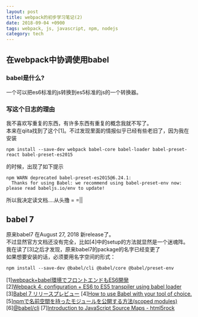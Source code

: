 ```yaml
---
layout: post
title: webpack的初步学习笔记(2)
date: 2018-09-04 +0900
tags: webpack, js, javascript, npm, nodejs
category: tech
---
```


## 在webpack中协调使用babel

### babel是什么?

一个可以把es6标准的js转换到es5标准的js的一个转换器。

### 写这个日志的理由

我不喜欢写重复的东西，有许多东西有重复的概念我就不写了。  
本来在qiita找到了这个[1]。不过发现里面的情报似乎已经有些老旧了，因为我在安装  
```
npm install --save-dev webpack babel-core babel-loader babel-preset-react babel-preset-es2015
```  
的时候，出现了如下提示
```
npm WARN deprecated babel-preset-es2015@6.24.1:
  Thanks for using Babel: we recommend using babel-preset-env now: please read babeljs.io/env to update!   
```
所以我决定读文档....从头撸 = =||  

## babel 7

原来babel7 在August 27, 2018 新release了。  
不过显然官方文档还没有完全，比如[4]中的setup的方法就显然是一个迷魂阵。  
我在读了[3]之后才发现，原来babel7的package的名字已经变更了  
如果想要安装的话，必须要用名字空间的形式：  
```
npm install --save-dev @babel/cli @babel/core @babel/preset-env 
```



[1][webpack+babel環境でフロントエンドもES6開発](https://qiita.com/HayneRyo/items/74892d3a37ee96a5df60)  
[2][Webpack 4: configuration + ES6 to ES5 transpiler using babel loader](https://medium.com/@zural143/basic-webpack-4-and-es5-to-es6-transpiler-using-babel-dc66e72c86c6)  
[3][Babel 7 リリースプレビュー](https://qiita.com/ybiquitous/items/3e6fe8a252c6097186a6)
[4][How to use Babel with your tool of choice.](https://babeljs.io/en/setup)
[5][npmで名前空間を持ったモジュールを公開する方法(scoped modules)](https://efcl.info/2015/04/30/npm-namespace/)
[6][@babel/cli](https://babeljs.io/docs/en/babel-cli)
[7][Introduction to JavaScript Source Maps - html5rock](https://www.html5rocks.com/en/tutorials/developertools/sourcemaps/)
